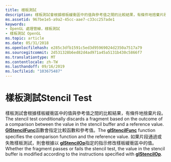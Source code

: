 ```yaml
---
title: 樣板測試
description: 樣板測試會根據樣板緩衝區中的值與參考值之間的比較結果，有條件地捨棄片段。
ms.assetid: 967be1e5-a9a2-45cc-aae7-c33cc257ade1
keywords:
- OpenGL 處理管線，樣板測試
- 樣板測試 OpenGL
ms.topic: article
ms.date: 05/31/2018
ms.openlocfilehash: e285c3dfb1591c5ed3d95969024d2350a7517a79
ms.sourcegitcommit: 2d531328b6ed82d4ad971a45a5131b430c5866f7
ms.translationtype: MT
ms.contentlocale: zh-TW
ms.lasthandoff: 09/16/2019
ms.locfileid: "103675487"
---
```

# <a name="stencil-test"></a><span data-ttu-id="be64e-105">樣板測試</span><span class="sxs-lookup"><span data-stu-id="be64e-105">Stencil Test</span></span>

<span data-ttu-id="be64e-106">樣板測試會根據樣板緩衝區中的值與參考值之間的比較結果，有條件地捨棄片段。</span><span class="sxs-lookup"><span data-stu-id="be64e-106">The stencil test conditionally discards a fragment based on the outcome of a comparison between the value in the stencil buffer and a reference value.</span></span> <span data-ttu-id="be64e-107">[**GlStencilFunc**](glstencilfunc.md)函數會指定比較函數和參考值。</span><span class="sxs-lookup"><span data-stu-id="be64e-107">The [**glStencilFunc**](glstencilfunc.md) function specifies the comparison function and the reference value.</span></span> <span data-ttu-id="be64e-108">如果片段通過或失敗樣板測試，則會根據以 [**glStencilOp**](glstencilop.md)指定的指示修改樣板緩衝區中的值。</span><span class="sxs-lookup"><span data-stu-id="be64e-108">Whether the fragment passes or fails the stencil test, the value in the stencil buffer is modified according to the instructions specified with [**glStencilOp**](glstencilop.md).</span></span>

 

 




